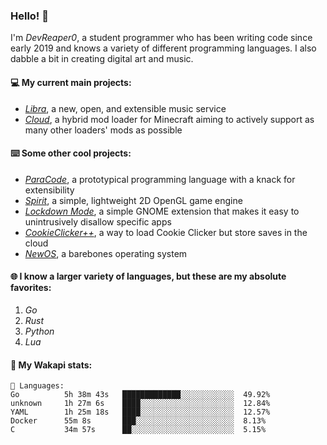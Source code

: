 ### Hello! 👋

I'm _DevReaper0_, a student programmer who has been writing code since early 2019 and knows a variety of different programming languages. I also dabble a bit in creating digital art and music.

#### 💻 My current main projects:

-   _[Libra](https://github.com/LibraMusic)_, a new, open, and extensible music service
-   _[Cloud](https://github.com/CloudLoaderMC/CloudLoader)_, a hybrid mod loader for Minecraft aiming to actively support as many other loaders' mods as possible

#### ⌨️ Some other cool projects:

-   _[ParaCode](https://github.com/ParaCodeLang/ParaCode)_, a prototypical programming language with a knack for extensibility
-   _[Spirit](https://gitlab.com/DevReaper0/SpiritEngine)_, a simple, lightweight 2D OpenGL game engine
-   _[Lockdown Mode](https://github.com/DevReaper0/GNOME-LockdownMode)_, a simple GNOME extension that makes it easy to unintrusively disallow specific apps
-   _[CookieClicker++](https://github.com/DevReaper0/CookieClickerPlusPlus)_, a way to load Cookie Clicker but store saves in the cloud
-   _[NewOS](https://github.com/DevReaper0/NewOS)_, a barebones operating system

#### 🌐 I know a larger variety of languages, but these are my absolute favorites:

1. _Go_
2. _Rust_
3. _Python_
4. _Lua_

#### 📡 My Wakapi stats:

```text
💾 Languages:
Go          5h 38m 43s   █████████████░░░░░░░░░░░░  49.92%
unknown     1h 27m 6s    ████░░░░░░░░░░░░░░░░░░░░░  12.84%
YAML        1h 25m 18s   ████░░░░░░░░░░░░░░░░░░░░░  12.57%
Docker      55m 8s       ███░░░░░░░░░░░░░░░░░░░░░░  8.13%
C           34m 57s      ██░░░░░░░░░░░░░░░░░░░░░░░  5.15%
```
